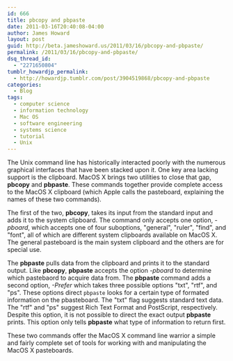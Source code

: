 ```yaml
---
id: 666
title: pbcopy and pbpaste
date: 2011-03-16T20:40:08-04:00
author: James Howard
layout: post
guid: http://beta.jameshoward.us/2011/03/16/pbcopy-and-pbpaste/
permalink: /2011/03/16/pbcopy-and-pbpaste/
dsq_thread_id:
  - "2271650804"
tumblr_howardjp_permalink:
  - http://howardjp.tumblr.com/post/3904519868/pbcopy-and-pbpaste
categories:
  - Blog
tags:
  - computer science
  - information technology
  - Mac OS
  - software engineering
  - systems science
  - tutorial
  - Unix
---
```

The Unix command line has historically interacted poorly with the
numerous graphical interfaces that have been stacked upon it.  One
key area lacking support is the clipboard.  MacOS X brings two
utilities to close that gap, **pbcopy** and
**pbpaste**.  These commands together provide complete
access to the MacOS X clipboard (which Apple calls the pasteboard,
explaining the names of these two commands).

The first of the two, **pbcopy**, takes its input from
the standard input and adds it to the system clipboard.  The command
only accepts one option, _-pboard_, which accepts one of
four suboptions, "general", "ruler", "find", and "font", all of
which are different system clipboards available on MacOS X.  The
general pasteboard is the main system clipboard and the others are
for special use.

The **pbpaste** pulls data from the clipboard and
prints it to the standard output.  Like **pbcopy**,
**pbpaste** accepts the option _-pboard_ to
determine which pastebaord to acquire data from.  The
**pbpaste** command adds a second option, _-Prefer_
which takes three possible options "txt", "rtf", and "ps".  These
options direct `pbpaste` looks for a certain type of formated
information on the pbasteboard.  The "txt" flag suggests standard
text data.  The "rtf" and "ps" suggest Rich Text Format and PostScript,
respectively.  Despite this option, it is not possible to direct
the exact output **pbpaste** prints.  This option only
tells **pbpaste** what type of information to return
first.

These two commands offer the MacOS X command line warrior a simple
and fairly complete set of tools for working with and manipulating
the MacOS X pasteboards.
